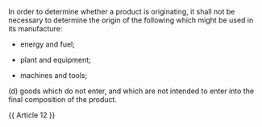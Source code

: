 
In order to determine whether a product is originating, it shall not be necessary to determine the origin of the following which might be used in its manufacture:

- energy and fuel;

- plant and equipment;

- machines and tools;

(d) goods which do not enter, and which are not intended to enter into the final composition of the product.

{{ Article 12 }}